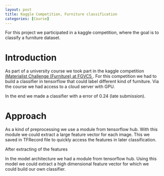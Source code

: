 ```yaml
---
layout: post
title: Kaggle Competition, Furniture classification
categories: [Course]
---
```


For this project we participated in a kaggle competition, where the goal is to classify a furniture dataset. 

# Introduction

As part of a university course we took part in the kaggle competition [iMaterialist Challenge (Furniture) at FGVC5
](https://www.kaggle.com/c/imaterialist-challenge-furniture-2018). For this competition we had to build a classifier in tensorflow that could label different kind of furniture. Via the course we had access to a cloud server with GPU.

In the end we made a classifier with a error of 0.24 (late submission). 

# Approach

As a kind of preprocessing we use a module from tensorflow hub. With this module we could extract a large feature vector for each image. This we saved in TFRecord file to quickly access the features in later classification. 

After extracting of the features

In the model architecture we had a module from tensorflow hub. Using this model we could extract a high dimensional feature vector for which we could build our own classifier. 




